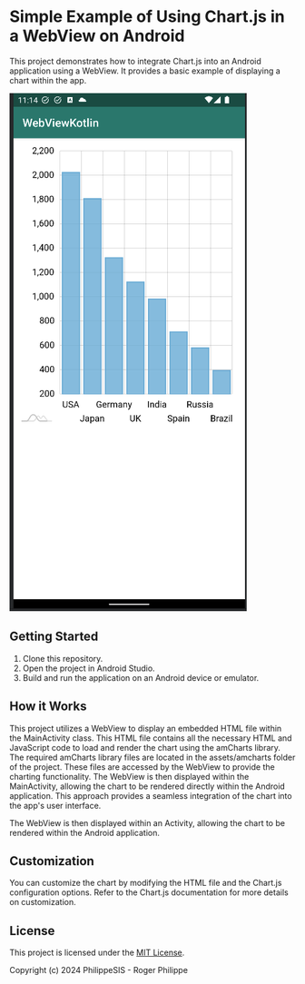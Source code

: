 # Simple Example of Using Chart.js in a WebView on Android

This project demonstrates how to integrate Chart.js into an Android application using a WebView. It provides a basic example of displaying a chart within the app.

![Example Chart](media/example.png)

## Getting Started

1. Clone this repository.
2. Open the project in Android Studio.
3. Build and run the application on an Android device or emulator.

## How it Works

This project utilizes a WebView to display an embedded HTML file within the MainActivity class. This HTML file contains all the necessary HTML and JavaScript code to load and render the chart using the amCharts library.
The required amCharts library files are located in the assets/amcharts folder of the project. These files are accessed by the WebView to provide the charting functionality.
The WebView is then displayed within the MainActivity, allowing the chart to be rendered directly within the Android application. This approach provides a seamless integration of the chart into the app's user interface.

The WebView is then displayed within an Activity, allowing the chart to be rendered within the Android application.

## Customization

You can customize the chart by modifying the HTML file and the Chart.js configuration options. Refer to the Chart.js documentation for more details on customization.

## License

This project is licensed under the [MIT License](https://opensource.org/licenses/MIT).

Copyright (c) 2024 PhilippeSIS - Roger Philippe